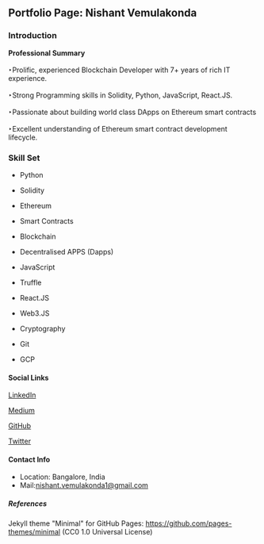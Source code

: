## Portfolio Page: Nishant Vemulakonda

### Introduction
  <b>Professional Summary</b>
  <br><br>
  ‣Prolific, experienced Blockchain Developer with 7+ years of rich IT experience.
  <br><br>
  ‣Strong Programming skills in Solidity, Python, JavaScript, React.JS.
  <br><br>
  ‣Passionate about building world class DApps on Ethereum smart contracts
  <br><br>
  ‣Excellent understanding of Ethereum smart contract development lifecycle.

### Skill Set

- Python
   
- Solidity
   
- Ethereum

- Smart Contracts

- Blockchain

- Decentralised APPS (Dapps)
   
- JavaScript

- Truffle

- React.JS

- Web3.JS

- Cryptography

- Git
   
- GCP

#### Social Links

[LinkedIn](https://www.linkedin.com/in/nishant-vemulakonda) 
<!-- <img src="images/linkedInlogo.png"/> -->
[Medium](https://nishantv.medium.com) 
<!-- <img src="images/mediumlogo.png"/> -->
[GitHub](https://github.com/itznishant) 
<!-- <img src="images/githubLogo.png"/> -->
[Twitter](https://twitter.com/itznish) 
<!-- <img src="images/twitterlogo.png"/> -->

#### Contact Info

- Location: Bangalore, India
- Mail:nishant.vemulakonda1@gmail.com

##### References

Jekyll theme "Minimal" for GitHub Pages: https://github.com/pages-themes/minimal (CC0 1.0 Universal License)
